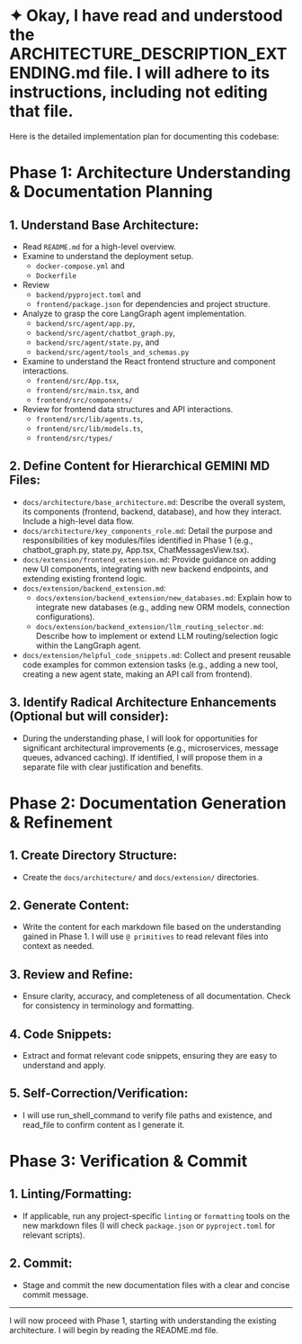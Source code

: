 # ✦ Okay, I have read and understood the ARCHITECTURE_DESCRIPTION_EXTENDING.md file. I will adhere to its instructions, including not editing that file.

  Here is the detailed implementation plan for documenting this codebase:

# Phase 1: Architecture Understanding & Documentation Planning

##   1. **Understand Base Architecture:**
* Read `README.md` for a high-level overview.
* Examine to understand the deployment setup.
  * `docker-compose.yml` and 
  * `Dockerfile` 
* Review 
  * `backend/pyproject.toml` and 
  * `frontend/package.json` 
  for dependencies and project structure.
* Analyze to grasp the core LangGraph agent implementation.
  * `backend/src/agent/app.py`, 
  * `backend/src/agent/chatbot_graph.py`,
  * `backend/src/agent/state.py`, and
  * `backend/src/agent/tools_and_schemas.py` 
* Examine to understand the React frontend structure and component interactions.
  * `frontend/src/App.tsx`,
  * `frontend/src/main.tsx`, and
  * `frontend/src/components/`
* Review for frontend data structures and API interactions.
  * `frontend/src/lib/agents.ts`, 
  * `frontend/src/lib/models.ts`,
  * `frontend/src/types/`

##   2. **Define Content for Hierarchical GEMINI MD Files:**

* `docs/architecture/base_architecture.md`: Describe the overall system, its components (frontend, backend, database), and how they interact. Include a high-level data flow.
* `docs/architecture/key_components_role.md`: Detail the purpose and responsibilities of key modules/files identified in Phase 1 (e.g., chatbot_graph.py, state.py, App.tsx, ChatMessagesView.tsx).
* `docs/extension/frontend_extension.md`: Provide guidance on adding new UI components, integrating with new backend endpoints, and extending existing frontend logic.
* `docs/extension/backend_extension.md`:
    * `docs/extension/backend_extension/new_databases.md`: Explain how to integrate new databases (e.g., adding new ORM models, connection configurations).
    * `docs/extension/backend_extension/llm_routing_selector.md`: Describe how to implement or extend LLM routing/selection logic within the LangGraph agent.
* `docs/extension/helpful_code_snippets.md`: Collect and present reusable code examples for common extension tasks (e.g., adding a new tool, creating a new agent state, making an API call from frontend).

##   3. **Identify Radical Architecture Enhancements (Optional but will consider):**

* During the understanding phase, I will look for opportunities for significant architectural improvements (e.g., microservices, message queues, advanced caching). If identified, I will propose them in a separate file with clear justification and benefits.

# Phase 2: Documentation Generation & Refinement

##   1. **Create Directory Structure**: 

* Create the `docs/architecture/` and `docs/extension/` directories.

##   2. **Generate Content**: 

* Write the content for each markdown file based on the understanding gained in Phase 1. I will use `@ primitives` to read relevant files into context as needed.

##   3. **Review and Refine**: 

* Ensure clarity, accuracy, and completeness of all documentation. Check for consistency in terminology and formatting.

##   4. **Code Snippets**: 

* Extract and format relevant code snippets, ensuring they are easy to understand and apply.

##   5. **Self-Correction/Verification**: 

* I will use run_shell_command to verify file paths and existence, and read_file to confirm content as I generate it.

# Phase 3: Verification & Commit

##   1. **Linting/Formatting**: 
   
* If applicable, run any project-specific `linting` or `formatting` tools on the new markdown files (I will check `package.json` or `pyproject.toml` for relevant scripts).

##   2. **Commit**:

* Stage and commit the new documentation files with a clear and concise commit message.

---

I will now proceed with Phase 1, starting with understanding the existing architecture. I will begin by reading the README.md file.

